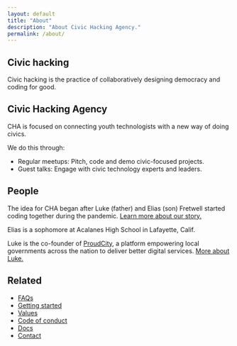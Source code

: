 ```yaml
---
layout: default
title: "About"
description: "About Civic Hacking Agency."
permalink: /about/
---
```


## Civic hacking

Civic hacking is the practice of collaboratively designing democracy and coding for good. 

## Civic Hacking Agency

CHA is focused on connecting youth technologists with a new way of doing civics.

We do this through:

* Regular meetups: Pitch, code and demo civic-focused projects.
* Guest talks: Engage with civic technology experts and leaders. 

## People

The idea for CHA began after Luke (father) and Elias (son) Fretwell started coding together during the pandemic. [Learn more about our story.](https://www.govtech.com/civic/a-young-civic-hacker-could-be-the-next-generation-of-gov-tech)

Elias is a sophomore at Acalanes High School in Lafayette, Calif. 

Luke is the co-founder of [ProudCity](https://proudcity.com), a platform empowering local governments across the nation to deliver better digital services. [More about Luke.](https://lukefretwell.com)

## Related

* [FAQs](/faqs)
* [Getting started](https://docs.civichackingagency.org/getting-started)
* [Values](https://docs.civichackingagency.org/values)
* [Code of conduct](https://docs.civichackingagency.org/conduct)
* [Docs](https://docs.civichackingagency.org/)
* [Contact](https://docs.civichackingagency.org/contact)
